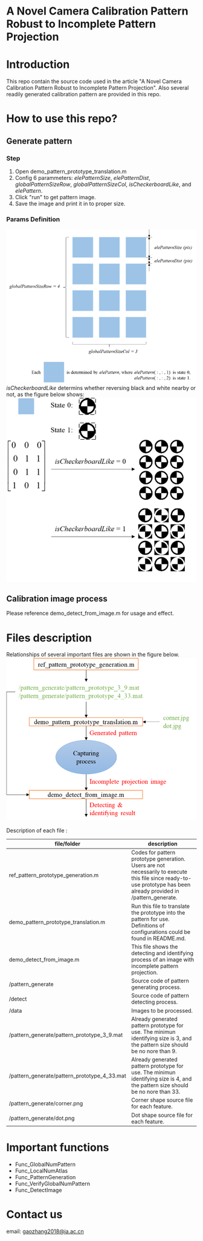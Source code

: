 # A Novel Camera Calibration Pattern Robust to Incomplete Pattern Projection

# Introduction

This repo contain the source code used in the article "A Novel Camera Calibration Pattern Robust to Incomplete Pattern Projection". Also several readily generated calibration pattern are provided in this repo.

# How to use this repo?

## Generate pattern

### Step

1. Open demo_pattern_prototype_translation.m
2. Config 6 parammeters: *elePatternSize*, *elePatternDist*, *globalPatternSizeRow*, *globalPatternSizeCol*, *isCheckerboardLike*, and *elePattern*. 
3. Click "run" to get pattern image. 
4. Save the image and print it in to proper size.

### Params Definition

![img_param_def_1](./doc/img_param_def_1.png)
*isCheckerboardLike* determins whether reversing black and white nearby or not, as the figure below shows:
![img_param_def_2](./doc/img_param_def_2.png)

## Calibration image process

Please reference demo_detect_from_image.m for usage and effect.

# Files description

Relationships of several important files are shown in the figure below.
![img_file_relation](./doc/img_file_relation.png)

Description of each file :

| file/folder                                  | description                                                  |
| -------------------------------------------- | ------------------------------------------------------------ |
| ref_pattern_prototype_generation.m           | Codes for pattern prototype generation. Users are not necessarily to  execute this file since ready-to-use prototype has been already provided in  /pattern_generate. |
| demo_pattern_prototype_translation.m         | Run this file to translate the prototype into the pattern for use.  Definitions of configurations could be found in README.md. |
| demo_detect_from_image.m                     | This file shows the detecting and identifying process of an image with  incomplete pattern projection. |
| /pattern_generate                            | Source code of pattern generating process.                   |
| /detect                                      | Source code of pattern detecting process.                    |
| /data                                        | Images to be processed.                                      |
| /pattern_generate/pattern_prototype_3_9.mat  | Already generated pattern prototype for use. The minimun identifying size  is 3, and the pattern size should be no nore than 9. |
| /pattern_generate/pattern_prototype_4_33.mat | Already generated pattern prototype for use. The minimun identifying size  is 4, and the pattern size should be no nore than 33. |
| /pattern_generate/corner.png                 | Corner shape source file for each feature.                   |
| /pattern_generate/dot.png                    | Dot shape source file for each feature.                      |



# Important functions



- Func_GlobalNumPattern
- Func_LocalNumAtlas
- Func_PatternGeneration
- Func_VerifyGlobalNumPattern
- Func_DetectImage

# Contact us

email: gaozhang2018@ia.ac.cn